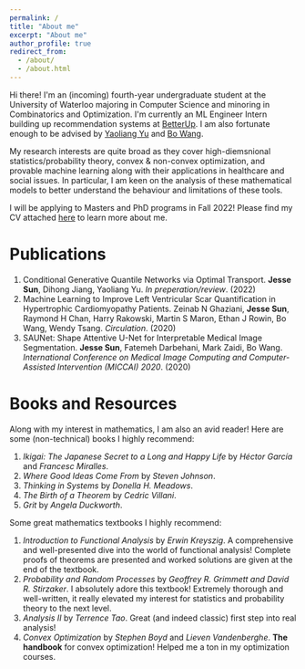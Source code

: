 ```yaml
---
permalink: /
title: "About me"
excerpt: "About me"
author_profile: true
redirect_from: 
  - /about/
  - /about.html
---
```

Hi there! I'm an (incoming) fourth-year undergraduate student at the University of Waterloo majoring in Computer Science and minoring in Combinatorics and Optimization. I'm currently an ML Engineer Intern building up recommendation systems at [BetterUp](https://betterup.com). I am also fortunate enough to be advised by [Yaoliang Yu](https://cs.uwaterloo.ca/~y328yu/) and [Bo Wang](https://wanglab.ml/). 

My research interests are quite broad as they cover high-diemsnional statistics/probability theory, convex & non-convex optimization, and provable machine learning along with their applications in healthcare and social issues. In particular, I am keen on the analysis of these mathematical models to better understand the behaviour and limitations of these tools.  

I will be applying to Masters and PhD programs in Fall 2022! Please find my CV attached [here]() to learn more about me.

Publications
============
1. Conditional Generative Quantile Networks via Optimal Transport. **Jesse Sun**, Dihong Jiang, Yaoliang Yu. _In preperation/review_. (2022)
2. Machine Learning to Improve Left Ventricular Scar Quantification in Hypertrophic Cardiomyopathy Patients. Zeinab N Ghaziani, **Jesse Sun**, Raymond H Chan, Harry Rakowski, Martin S Maron, Ethan J Rowin, Bo Wang, Wendy Tsang. _Circulation_. (2020)
3. SAUNet: Shape Attentive U-Net for Interpretable Medical Image Segmentation. **Jesse Sun**, Fatemeh Darbehani, Mark Zaidi, Bo Wang. _International Conference on Medical Image Computing and Computer-Assisted Intervention (MICCAI) 2020_. (2020)

Books and Resources
===================
Along with my interest in mathematics, I am also an avid reader! Here are some (non-technical) books I highly recommend:
1. _Ikigai: The Japanese Secret to a Long and Happy Life_ by _Héctor García_ and _Francesc Miralles_. 
2. _Where Good Ideas Come From_ by _Steven Johnson_.
3. _Thinking in Systems_ by _Donella H. Meadows_.
4. _The Birth of a Theorem_ by _Cedric Villani_.
5. _Grit_ by _Angela Duckworth_.

Some great mathematics textbooks I highly recommend:
1. _Introduction to Functional Analysis_ by _Erwin Kreyszig_. A comprehensive and well-presented dive into the world of functional analysis! Complete proofs of theorems are presented and worked solutions are given at the end of the textbook.
2. _Probability and Random Processes_ by _Geoffrey R. Grimmett and David R. Stirzaker_. I absolutely adore this textbook! Extremely thorough and well-written, it really elevated my interest for statistics and probability theory to the next level.
3. _Analysis II_ by _Terrence Tao_. Great (and indeed classic) first step into real analysis!
4. _Convex Optimization_ by _Stephen Boyd_ and _Lieven Vandenberghe_. **The handbook** for convex optimization! Helped me a ton in my optimization courses.
